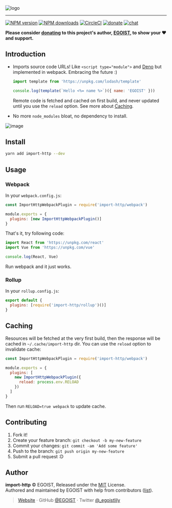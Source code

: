 <img src="https://user-images.githubusercontent.com/8784712/51839289-d122a380-2343-11e9-90b8-bc2756c5dee9.png" alt="logo">

---

[![NPM version](https://badgen.net/npm/v/import-http)](https://npmjs.com/package/import-http) [![NPM downloads](https://badgen.net/npm/dm/import-http)](https://npmjs.com/package/import-http) [![CircleCI](https://badgen.net/circleci/github/egoist/import-http/master)](https://circleci.com/gh/egoist/import-http/tree/master) [![donate](https://badgen.net/badge/support%20me/donate/ff69b4)](https://patreon.com/egoist) [![chat](https://badgen.net/badge/chat%20on/discord/7289DA)](https://chat.egoist.sh)

**Please consider [donating](https://www.patreon.com/egoist) to this project's author, [EGOIST](#author), to show your ❤️ and support.**

## Introduction

- Imports source code URLs! Like `<script type="module">` and [Deno](https://github.com/denoland/deno) but implemented in webpack. Embracing the future :)

  ```js
  import template from 'https://unpkg.com/lodash/template'

  console.log(template(`Hello <%= name %>`)({ name: 'EGOIST' }))
  ```

  Remote code is fetched and cached on first build, and never updated until
  you use the `reload` option. See more about [Caching](#caching).

- No more `node_modules` bloat, no dependency to install.

![image](https://i.imgur.com/l3lHH2v.gif)

## Install

```bash
yarn add import-http --dev
```

## Usage

### Webpack

In your `webpack.config.js`:

```js
const ImportHttpWebpackPlugin = require('import-http/webpack')

module.exports = {
  plugins: [new ImportHttpWebpackPlugin()]
}
```

That's it, try following code:

```js
import React from 'https://unpkg.com/react'
import Vue from 'https://unpkg.com/vue'

console.log(React, Vue)
```

Run webpack and it just works.

### Rollup

In your `rollup.config.js`:

```js
export default {
  plugins: [require('import-http/rollup')()]
}
```

## Caching

Resources will be fetched at the very first build, then the response will be cached in `~/.cache/import-http` dir. You can use the `reload` option to invalidate cache:

```js
const ImportHttpWebpackPlugin = require('import-http/webpack')

module.exports = {
  plugins: [
    new ImportHttpWebpackPlugin({
      reload: process.env.RELOAD
    })
  ]
}
```

Then run `RELOAD=true webpack` to update cache.

## Contributing

1. Fork it!
2. Create your feature branch: `git checkout -b my-new-feature`
3. Commit your changes: `git commit -am 'Add some feature'`
4. Push to the branch: `git push origin my-new-feature`
5. Submit a pull request :D

## Author

**import-http** © EGOIST, Released under the [MIT](./LICENSE) License.<br>
Authored and maintained by EGOIST with help from contributors ([list](https://github.com/egoist/import-http/contributors)).

> [Website](https://egoist.sh) · GitHub [@EGOIST](https://github.com/egoist) · Twitter [@\_egoistlily](https://twitter.com/_egoistlily)
